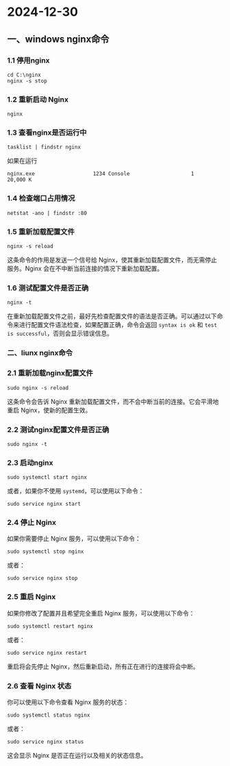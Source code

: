 # 2024-12-30

## 一、windows nginx命令

### 1.1 停用nginx

```
cd C:\nginx
nginx -s stop
```

### 1.2 重新启动 Nginx

```
nginx
```

### 1.3 查看nginx是否运行中

```
tasklist | findstr nginx
```

如果在运行

```
nginx.exe                   1234 Console                    1     20,000 K
```

### 1.4 检查端口占用情况

```
netstat -ano | findstr :80
```

### 1.5 重新加载配置文件

```
nginx -s reload
```

这条命令的作用是发送一个信号给 Nginx，使其重新加载配置文件，而无需停止服务。Nginx 会在不中断当前连接的情况下重新加载配置。

### 1.6 测试配置文件是否正确

```
nginx -t
```

在重新加载配置文件之前，最好先检查配置文件的语法是否正确。可以通过以下命令来进行配置文件语法检查，如果配置正确，命令会返回 `syntax is ok` 和 `test is successful`，否则会显示错误信息。



### 二、liunx nginx命令

### 2.1 重新加载nginx配置文件

```
sudo nginx -s reload
```

这条命令会告诉 Nginx 重新加载配置文件，而不会中断当前的连接。它会平滑地重启 Nginx，使新的配置生效。

### 2.2 测试nginx配置文件是否正确

```
sudo nginx -t
```

### 2.3 启动nginx

```
sudo systemctl start nginx
```

或者，如果你不使用 `systemd`，可以使用以下命令：

```
sudo service nginx start
```

### 2.4 **停止 Nginx**

如果你需要停止 Nginx 服务，可以使用以下命令：

```
sudo systemctl stop nginx
```

或者：

```
sudo service nginx stop
```

### 2.5 **重启 Nginx**

如果你修改了配置并且希望完全重启 Nginx 服务，可以使用以下命令：

```
sudo systemctl restart nginx
```

或者：

```
sudo service nginx restart
```

重启将会先停止 Nginx，然后重新启动，所有正在进行的连接将会中断。

### 2.6 **查看 Nginx 状态**

你可以使用以下命令查看 Nginx 服务的状态：

```
sudo systemctl status nginx
```

或者：

```
sudo service nginx status
```

这会显示 Nginx 是否正在运行以及相关的状态信息。
